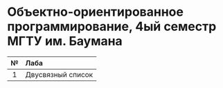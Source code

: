 # Объектно-ориентированное программирование, 4ый семестр МГТУ им. Баумана

№ | Лаба
:-:|:-
1 | Двусвязный список

